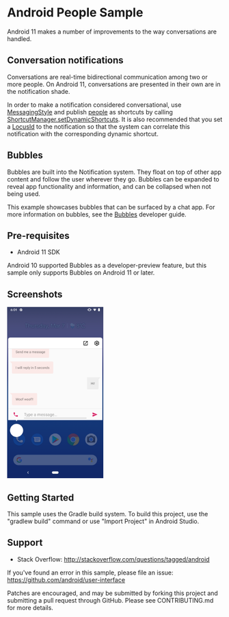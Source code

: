 Android People Sample
=====================

Android 11 makes a number of improvements to the way conversations are handled.

## Conversation notifications

Conversations are real-time bidirectional communication among two or more people. On Android 11,
conversations are presented in their own are in the notification shade.

In order to make a notification considered conversational, use [MessagingStyle][1] and publish
[people][2] as shortcuts by calling [ShortcutManager.setDynamicShortcuts][3]. It is also recommended
that you set a [LocusId][4] to the notification so that the system can correlate this notification
with the corresponding dynamic shortcut.

[1]: https://developer.android.com/reference/android/app/Notification.MessagingStyle
[2]: https://developer.android.com/reference/android/app/Person
[3]: https://developer.android.com/reference/android/content/pm/ShortcutManager#addDynamicShortcuts(java.util.List%3Candroid.content.pm.ShortcutInfo%3E)
[4]: https://developer.android.com/reference/android/content/pm/ShortcutInfo.Builder#setLocusId(android.content.LocusId)

## Bubbles

Bubbles are built into the Notification system. They float on top of other app content and follow
the user wherever they go. Bubbles can be expanded to reveal app functionality and information, and
can be collapsed when not being used.

This example showcases bubbles that can be surfaced by a chat app. For more information on bubbles,
see the [Bubbles][1] developer guide.

[1]: https://developer.android.com/guide/topics/ui/bubbles

## Pre-requisites

- Android 11 SDK

Android 10 supported Bubbles as a developer-preview feature, but this sample only supports Bubbles
on Android 11 or later.

## Screenshots

<img src="screenshots/bubble.png" height="400" alt="Screenshot"/> 

## Getting Started

This sample uses the Gradle build system. To build this project, use the
"gradlew build" command or use "Import Project" in Android Studio.

## Support

- Stack Overflow: http://stackoverflow.com/questions/tagged/android

If you've found an error in this sample, please file an issue:
https://github.com/android/user-interface

Patches are encouraged, and may be submitted by forking this project and
submitting a pull request through GitHub. Please see CONTRIBUTING.md for more details.
